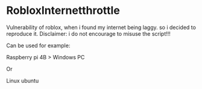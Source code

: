 # RobloxInternetthrottle
Vulnerability of roblox, when i found my internet being laggy. so i decided to reproduce it.    Disclaimer: i do not encourage to misuse the script!!!

   Can be used for example:

   Raspberry pi 4B > Windows PC

   Or

   Linux ubuntu

